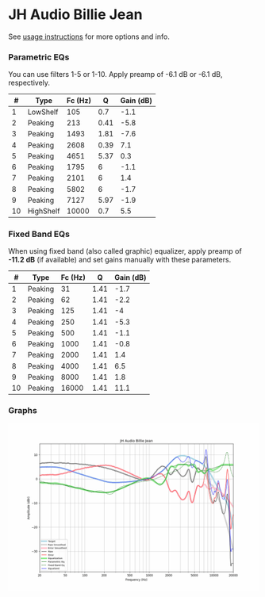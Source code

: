 # JH Audio Billie Jean
See [usage instructions](https://github.com/jaakkopasanen/AutoEq#usage) for more options and info.

### Parametric EQs
You can use filters 1-5 or 1-10. Apply preamp of -6.1 dB or -6.1 dB, respectively.

|   # | Type      |   Fc (Hz) |    Q |   Gain (dB) |
|-----|-----------|-----------|------|-------------|
|   1 | LowShelf  |       105 | 0.7  |        -1.1 |
|   2 | Peaking   |       213 | 0.41 |        -5.8 |
|   3 | Peaking   |      1493 | 1.81 |        -7.6 |
|   4 | Peaking   |      2608 | 0.39 |         7.1 |
|   5 | Peaking   |      4651 | 5.37 |         0.3 |
|   6 | Peaking   |      1795 | 6    |        -1.1 |
|   7 | Peaking   |      2101 | 6    |         1.4 |
|   8 | Peaking   |      5802 | 6    |        -1.7 |
|   9 | Peaking   |      7127 | 5.97 |        -1.9 |
|  10 | HighShelf |     10000 | 0.7  |         5.5 |

### Fixed Band EQs
When using fixed band (also called graphic) equalizer, apply preamp of **-11.2 dB** (if available) and set gains manually with these parameters.

|   # | Type    |   Fc (Hz) |    Q |   Gain (dB) |
|-----|---------|-----------|------|-------------|
|   1 | Peaking |        31 | 1.41 |        -1.7 |
|   2 | Peaking |        62 | 1.41 |        -2.2 |
|   3 | Peaking |       125 | 1.41 |        -4   |
|   4 | Peaking |       250 | 1.41 |        -5.3 |
|   5 | Peaking |       500 | 1.41 |        -1.1 |
|   6 | Peaking |      1000 | 1.41 |        -0.8 |
|   7 | Peaking |      2000 | 1.41 |         1.4 |
|   8 | Peaking |      4000 | 1.41 |         6.5 |
|   9 | Peaking |      8000 | 1.41 |         1.8 |
|  10 | Peaking |     16000 | 1.41 |        11.1 |

### Graphs
![](./JH%20Audio%20Billie%20Jean.png)

